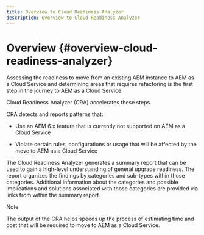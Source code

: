 ```yaml
---
title: Overview to Cloud Readiness Analyzer
description: Overview to Cloud Readiness Analyzer
---
```


# Overview {#overview-cloud-readiness-analyzer}

Assessing the readiness to move from an existing AEM instance to AEM as a Cloud Service and determining areas that requires refactoring is the first step in the journey to AEM as a Cloud Service. 

Cloud Readiness Analyzer (CRA) accelerates these steps.

CRA detects and reports patterns that:

* Use an AEM 6.x feature that is currently not supported on AEM as a Cloud Service

* Violate certain rules, configurations or usage that will be affected by the move to AEM as a Cloud Service

The Cloud Readiness Analyzer generates a summary report that can be used to gain a high-level understanding of general upgrade readiness.  The report organizes the findings by categories and sub-types within those categories. Additional information about the categories and possible implications and solutions associated with those categories are provided via links from within the summary report.  

>[!NOTE]
>The output of the CRA helps speeds up the process of estimating time and cost that will be required to move to AEM as a Cloud Service.  